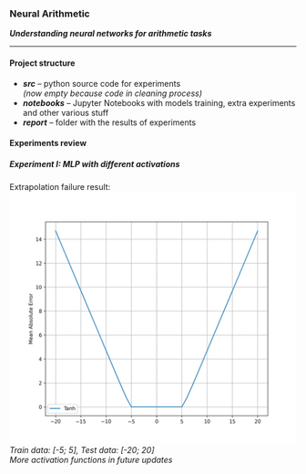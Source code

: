 ### Neural Arithmetic  
__*Understanding neural networks for arithmetic tasks*__

-----

#### Project structure
<!---* __*data*__ – train / test / val data for experiments (addition, subtraction, multiplication, division)-->
* __*src*__ – python source code for experiments  
*(now empty because code in cleaning process)*
* __*notebooks*__ – Jupyter Notebooks with models training, extra experiments and other various stuff 
* __*report*__ – folder with the results of experiments
  

#### Experiments review
##### Experiment I: MLP with different activations
Extrapolation failure result:
![](./report/images/mlp_experiment.png)
*Train data: [-5; 5], Test data: [-20; 20]*  
*More activation functions in future updates*
<!--- 
#### Guide
-->